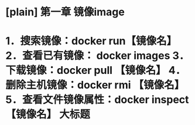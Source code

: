 [plain]
第一章 镜像image
====  
1．搜索镜像：docker run【镜像名】
2．查看已有镜像： docker images
3．下载镜像：docker pull 【镜像名】
4．删除主机镜像：docker rmi 【镜像名】
5．查看文件镜像属性：docker inspect 【镜像名】
大标题  
====  
